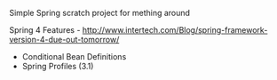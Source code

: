 Simple Spring scratch project for mething around

Spring 4 Features - http://www.intertech.com/Blog/spring-framework-version-4-due-out-tomorrow/

* Conditional Bean Definitions
* Spring Profiles (3.1)
